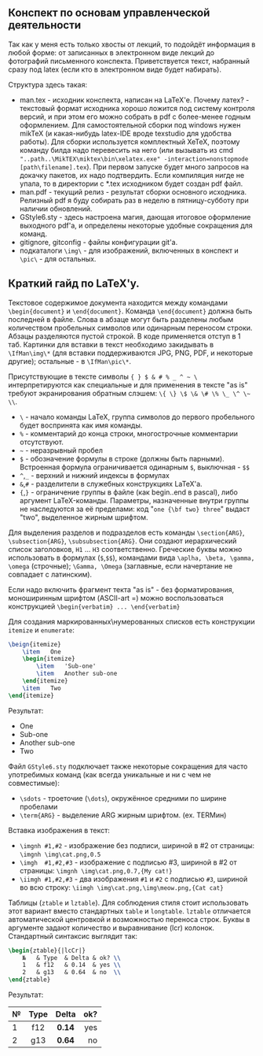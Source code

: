 Конспект по основам управленческой деятельности
-----------------------------------------------

Так как у меня есть только хвосты от лекций, то подойдёт информация в любой форме: от записанных в электронном виде лекций до фотографий письменного конспекта. Приветствуется текст, набранный сразу под latex (если кто в электронном виде будет набирать).

Структура здесь такая: 
* man.tex - исходник конспекта, написан на LaTeX'е. Почему латех? - текстовый формат исходника хорошо ложится под систему контроля версий, и при этом его можно собрать в pdf с более-менее годным оформлением. Для самостоятельной сборки под windows нужен mikTeX (и какая-нибудь latex-IDE вроде texstudio для удобства работы). Для сборки используется комплектный XeTeX, поэтому команду билда надо перевесить на него (или вызывать из cmd `"..path..\MikTEX\miktex\bin\xelatex.exe" -interaction=nonstopmode [path\filename].tex`). При первом запуске будет много запросов на докачку пакетов, их надо подтвердить. Если компиляция нигде не упала, то в директории с *.tex исходником будет создан pdf файл.
* man.pdf - текущий релиз - результат сборки основного исходника. Релизный pdf я буду собирать раз в неделю в пятницу-субботу при наличии обновлений.
* GStyle6.sty - здесь настроена магия, дающая итоговое оформление выходного pdf'a, и определены некоторые удобные сокращения для команд.
* gitignore, gitconfig - файлы конфигурации git'а.
* подкаталоги `\img\` - для изображений, включенных в конспект и `\pic\` - для остальных.

Краткий гайд по LaTeX'у.
------------------------

Текстовое содержимое документа находится между командами `\begin{document}` и `\end{document}`. Команда `\end{document}` должна быть последней в файле. Слова в абзаце могут быть разделены любым количеством пробельных символов или одинарным переносом строки. Абзацы разделяются пустой строкой. В коде применяется отступ в 1 таб. Картинки для вставки в текст необходимо закидывать в `\IfMan\img\*` (для вставки поддерживаются JPG, PNG, PDF, и некоторые другие); остальные - в `\IfMan\pic\*`. 

Присутствующие в тексте символы `{ } $ & # % _ ^ ~ \` интерпретируются как специальные и для применения в тексте "as is" требуют экранирования обратным слэшем: `\{ \} \$ \& \# \% \_ \^ \~ \\`.
* `\` - начало команды LaTeX, группа символов до первого пробельного будет воспринята как имя команды.
* `%` - комментарий до конца строки, многострочные комментарии отсутствуют.
* `~` - неразрывный пробел
* `$` - обозначение формулы в строке (должны быть парными). Встроенная формула ограничивается одинарным `$`, выключная - `$$`
* `^`,`_` - верхний и нижний индексы в формулах
* `&`,`#` - разделители в служебных конструкциях LaTeX'а.
* `{`,`}` - ограничение группы в файле (как begin..end в pascal), либо аргумент LaTeX-команды. Параметры, назначенные внутри группы не наследуются за её пределами: код "`one {\bf two} three`" выдаст "two", выделенное жирным шрифтом.

Для выделения разделов и подразделов есть команды `\section{ARG}`, `\subsection{ARG}`, `\subsubsection{ARG}`. Они создают иерархический список заголовков, `H1` ... `H3` соответственно. Греческие буквы можно использовать в формулах (`$`,`$$`), командами вида `\aplha, \beta, \gamma, \omega` (строчные); `\Gamma, \Omega` (заглавные, если начертание не совпадает с латинским).

Если надо включить фрагмент текта "as is" - без форматирования, моноширинным шрифтом (ASCII-art =) можно воспользоваться конструкцией `\begin{verbatim} ... \end{verbatim}`

Для создания маркированных\нумерованных списков есть конструкции `itemize` и `enumerate`:

```latex
\beign{itemize}
	\item 	One
	\begin{itemize}
		\item 	'Sub-one'
		\item 	Another sub-one
	\end{itemize}
	\item 	Two
\end{itemize}
```

Результат:
* One
 * Sub-one
 * Another sub-one
* Two

Файл `GStyle6.sty` подключает также некоторые сокращения для часто употребимых команд (как всегда уникальные и ни с чем не совместимые):
* `\sdots` - троеточие (`\dots`), окружённое средними по ширине пробелами
* `\term{ARG}` - выделение ARG жирным шрифтом. (ex. TERMин)

Вставка изображения в текст:
* `\imgnh #1,#2`       - изображение без подписи, шириной в #2 от страницы: `\imgnh \img\cat.png,0.5`
* `\imgh  #1,#2,#3`    - изображение c подписью #3, шириной в #2 от страницы: `\imgnh \img\cat.png,0.7,{My cat!}`
* `\iimgh #1,#2,#3`    - два изображения `#1` и `#2` c подписью `#3`, шириной во всю строку: `\iimgh \img\cat.png,\img\meow.png,{Cat cat}`
       
Таблицы (`ztable` и `lztable`). Для соблюдения стиля стоит использовать этот вариант вместо стандартных `table` и `longtable`. `lztable` отличается автоматической центровкой и возможностью переноса строк. Буквы в аргументе задают количество и выравнивание (lcr) колонок. Стандартный синтаксис выглядит так:

```latex
\begin{ztable}{|lcCr|}
	№   & Type  & Delta & ok? \\
	1   & f12   & 0.14  & yes \\
	2   & g13   & 0.64  & no  \\
\end{ztable}
```	

Результат:

| №   | Type | **Delta** | ok? |
| --- | :--: | :-----: | --: |
| 1   | f12  | **0.14**| yes |
| 2   | g13  | **0.64**| no	 |